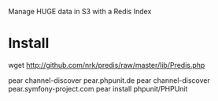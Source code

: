 Manage HUGE data in S3 with a Redis Index

Install
=======

wget http://github.com/nrk/predis/raw/master/lib/Predis.php

pear channel-discover pear.phpunit.de
pear channel-discover pear.symfony-project.com
pear install phpunit/PHPUnit